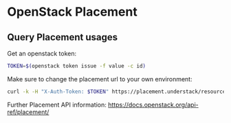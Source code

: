 # OpenStack Placement

## Query Placement usages

Get an openstack token:

``` bash
TOKEN=$(openstack token issue -f value -c id)
```

Make sure to change the placement url to your own environment:

``` bash
curl -k -H "X-Auth-Token: $TOKEN" https://placement.understack/resource_providers/ | jq
```

Further Placement API information: <https://docs.openstack.org/api-ref/placement/>
